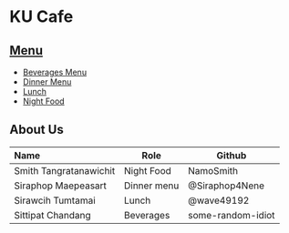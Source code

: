 # KU Cafe

## [Menu](Menu.md)    
- [Beverages Menu](Menu.md#Beverages)
- [Dinner Menu](Menu.md#Dinner)  
- [Lunch](Menu.md#Lunch)
- [Night Food](Menu.md#night-food)

## About Us

| Name      | Role      | Github          |
|:----------|-----------|-----------------|
| Smith Tangratanawichit | Night Food | NamoSmith |
| Siraphop Maepeasart | Dinner menu | @Siraphop4Nene |
| Sirawcih Tumtamai | Lunch | @wave49192 |
| Sittipat Chandang | Beverages | some-random-idiot |

